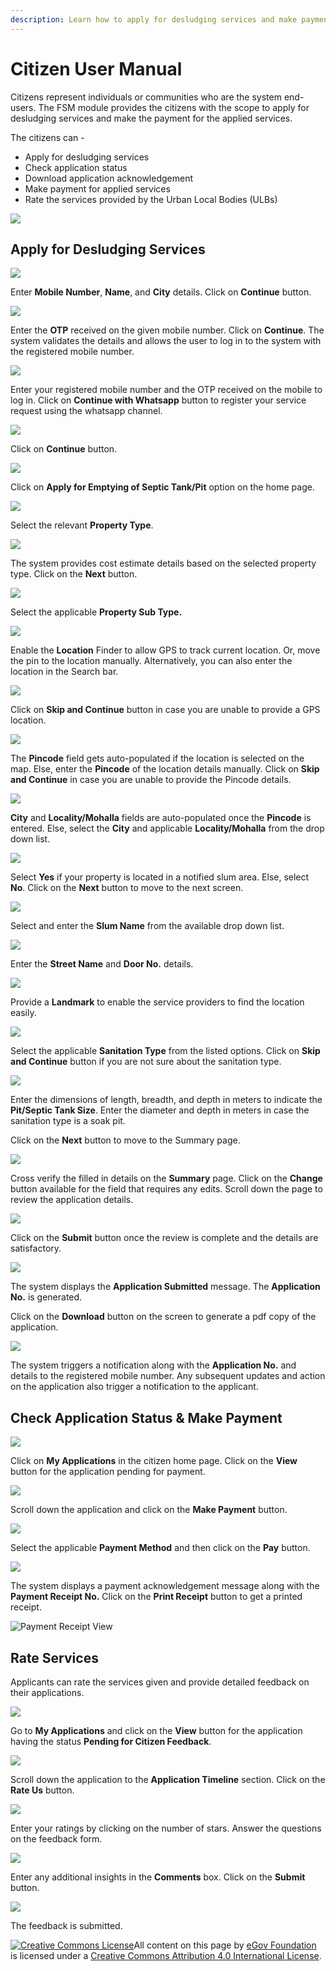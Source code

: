 ```yaml
---
description: Learn how to apply for desludging services and make payment online
---
```


# Citizen User Manual

Citizens represent individuals or communities who are the system end-users. The FSM module provides the citizens with the scope to apply for desludging services and make the payment for the applied services.

The citizens can -

* Apply for desludging services
* Check application status
* Download application acknowledgement
* Make payment for applied services
* Rate the services provided by the Urban Local Bodies \(ULBs\)

![](../../../../.gitbook/assets/citizen-user-services.png)

## Apply for Desludging Services

![](../../../../.gitbook/assets/rcr1.png)

Enter **Mobile Number**, **Name**, and **City** details. Click on **Continue** button.

![](../../../../.gitbook/assets/rcr2.png)

Enter the **OTP** received on the given mobile number. Click on **Continue**. The system validates the details and allows the user to log in to the system with the registered mobile number.

![](../../../../.gitbook/assets/rcl1.png)

Enter your registered mobile number and the OTP received on the mobile to log in. Click on **Continue with Whatsapp** button to register your service request using the whatsapp channel.

![](../../../../.gitbook/assets/rcl2.png)

Click on **Continue** button.

![](../../../../.gitbook/assets/cit1.png)

Click on **Apply for Emptying of Septic Tank/Pit** option on the home page.

![](../../../../.gitbook/assets/cit2.png)

Select the relevant **Property Type**. 

![](../../../../.gitbook/assets/cit3.png)

The system provides cost estimate details based on the selected property type. Click on the **Next** button.

![](../../../../.gitbook/assets/cit4.png)

Select the applicable **Property Sub Type.**

![](../../../../.gitbook/assets/cit5.png)

Enable the **Location** Finder to allow GPS to track current location. Or, move the pin to the location manually. Alternatively, you can also enter the location in the Search bar. 

![](../../../../.gitbook/assets/cit6.png)

Click on **Skip and Continue** button in case you are unable to provide a GPS location.

![](../../../../.gitbook/assets/cit7.png)

The **Pincode** field gets auto-populated if the location is selected on the map. Else, enter the **Pincode** of the location details manually. Click on **Skip and Continue** in case you are unable to provide the Pincode details.

![](../../../../.gitbook/assets/cit8.png)

**City** and **Locality/Mohalla** fields are auto-populated once the **Pincode** is entered. Else, select the **City** and applicable **Locality/Mohalla** from the drop down list.

![](../../../../.gitbook/assets/cit9.png)

Select **Yes** if your property is located in a notified slum area. Else, select **No**. Click on the **Next** button to move to the next screen.

![](../../../../.gitbook/assets/cit10.png)

Select and enter the **Slum Name** from the available drop down list. 

![](../../../../.gitbook/assets/cit11.png)

Enter the **Street Name** and **Door No.** details.

![](../../../../.gitbook/assets/cit12.png)

Provide a **Landmark** to enable the service providers to find the location easily.

![](../../../../.gitbook/assets/cit13.png)

Select the applicable **Sanitation Type** from the listed options. Click on **Skip and Continue** button if you are not sure about the sanitation type.

![](../../../../.gitbook/assets/cit14.png)

Enter the dimensions of length, breadth, and depth in meters to indicate the **Pit/Septic Tank Size**. Enter the diameter and depth in meters in case the sanitation type is a soak pit.

Click on the **Next** button to move to the Summary page.

![](../../../../.gitbook/assets/cit15.png)

Cross verify the filled in details on the **Summary** page. Click on the **Change** button available for the field that requires any edits. Scroll down the page to review the application details.

![](../../../../.gitbook/assets/cit16.png)

Click on the **Submit** button once the review is complete and the details are satisfactory.

![](../../../../.gitbook/assets/cit20.png)

The system displays the **Application Submitted** message. The **Application No.** is generated.

Click on the **Download** button on the screen to generate a pdf copy of the application.

![](../../../../.gitbook/assets/cit21.png)

The system triggers a notification along with the **Application No.** and details to the registered mobile number. Any subsequent updates and action on the application also trigger a notification to the applicant.

## Check Application Status & Make Payment

![](../../../../.gitbook/assets/citi-lv.png)

Click on **My Applications** in the citizen home page. Click on the **View** button for the application pending for payment.

![](../../../../.gitbook/assets/citi-pay1.png)

Scroll down the application and click on the **Make Payment** button.

![](../../../../.gitbook/assets/citi-pay2.png)

Select the applicable **Payment Method** and then click on the **Pay** button.

![](../../../../.gitbook/assets/citi-pay3.png)

The system displays a payment acknowledgement message along with the **Payment Receipt No.** Click on the **Print Receipt** button to get a printed receipt.

![Payment Receipt View](../../../../.gitbook/assets/citi-pay4.png)

## Rate Services

Applicants can rate the services given and provide detailed feedback on their applications. 

![](../../../../.gitbook/assets/cit-feedback.png)

Go to **My Applications** and click on the **View** button for the application having the status **Pending for Citizen Feedback**.

![](../../../../.gitbook/assets/cit-feedback1.png)

Scroll down the application to the **Application Timeline** section. Click on the **Rate Us** button.

![](../../../../.gitbook/assets/cit-feedback2.png)

Enter your ratings by clicking on the number of stars. Answer the questions on the feedback form. 

![](../../../../.gitbook/assets/cit-feedback3.png)

Enter any additional insights in the **Comments** box. Click on the **Submit** button.

![](../../../../.gitbook/assets/cit-feedback4.png)

The feedback is submitted.



 [![Creative Commons License](https://i.creativecommons.org/l/by/4.0/80x15.png)](http://creativecommons.org/licenses/by/4.0/)All content on this page by [eGov Foundation ](https://egov.org.in/)is licensed under a [Creative Commons Attribution 4.0 International License](http://creativecommons.org/licenses/by/4.0/).

